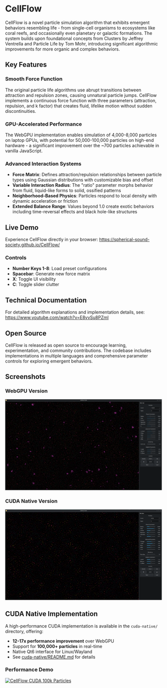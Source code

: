 # CellFlow

CellFlow is a novel particle simulation algorithm that exhibits emergent behaviors resembling life - from single-cell organisms to ecosystems like coral reefs, and occasionally even planetary or galactic formations. The system builds upon foundational concepts from Clusters by Jeffrey Ventrella and Particle Life by Tom Mohr, introducing significant algorithmic improvements for more organic and complex behaviors.

## Key Features

### Smooth Force Function
The original particle life algorithms use abrupt transitions between attraction and repulsion zones, causing unnatural particle jumps. CellFlow implements a continuous force function with three parameters (attraction, repulsion, and k factor) that creates fluid, lifelike motion without sudden discontinuities.

### GPU-Accelerated Performance
The WebGPU implementation enables simulation of 4,000-8,000 particles on laptop GPUs, with potential for 50,000-100,000 particles on high-end hardware - a significant improvement over the ~700 particles achievable in vanilla JavaScript.

### Advanced Interaction Systems
- **Force Matrix**: Defines attraction/repulsion relationships between particle types using Gaussian distributions with customizable bias and offset
- **Variable Interaction Radius**: The "ratio" parameter morphs behavior from fluid, liquid-like forms to solid, ossified patterns
- **Neighborhood-Based Physics**: Particles respond to local density with dynamic acceleration or friction
- **Extended Balance Range**: Values beyond 1.0 create exotic behaviors including time-reversal effects and black hole-like structures

## Live Demo

Experience CellFlow directly in your browser: https://spherical-sound-society.github.io/CellFlow/

### Controls
- **Number Keys 1-8**: Load preset configurations
- **Spacebar**: Generate new force matrix
- **X**: Toggle UI visibility
- **C**: Toggle slider clutter

## Technical Documentation

For detailed algorithm explanations and implementation details, see: https://www.youtube.com/watch?v=E8vvSu8PZmI

## Open Source

CellFlow is released as open source to encourage learning, experimentation, and community contributions. The codebase includes implementations in multiple languages and comprehensive parameter controls for exploring emergent behaviors.

## Screenshots

### WebGPU Version
![CellFlow WebGPU](docs/media/Screenshot_20250626_121558.png)

### CUDA Native Version
![CellFlow CUDA](docs/media/Screenshot_20250626_121802.png)

## CUDA Native Implementation

A high-performance CUDA implementation is available in the `cuda-native/` directory, offering:
- **12-17x performance improvement** over WebGPU
- Support for **100,000+ particles** in real-time
- Native Qt6 interface for Linux/Wayland
- See [cuda-native/README.md](cuda-native/README.md) for details

### Performance Demo
[![CellFlow CUDA 100k Particles](https://img.youtube.com/vi/ZMKAkzZCcAk/maxresdefault.jpg)](https://youtu.be/ZMKAkzZCcAk)
